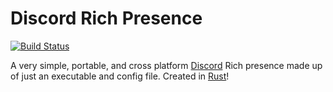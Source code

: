 # Discord Rich Presence

[![Build Status](https://travis-ci.org/Kelwing/DiscordRichPresence.svg?branch=master)](https://travis-ci.org/Kelwing/DiscordRichPresence)

A very simple, portable, and cross platform [Discord](https://discordapp.com) Rich presence made up of just an executable and config file.
Created in [Rust](https://www.rust-lang.org)!
